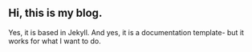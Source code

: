 ## Hi, this is my blog.

Yes, it is based in Jekyll. And yes, it is a documentation template- but it works for what I want to do.
